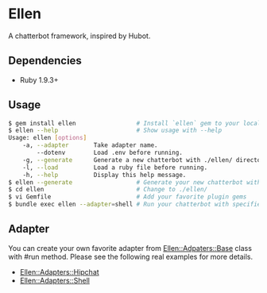 # Ellen
A chatterbot framework, inspired by Hubot.

## Dependencies
* Ruby 1.9.3+

## Usage
```sh
$ gem install ellen                 # Install `ellen` gem to your local machine
$ ellen --help                      # Show usage with --help
Usage: ellen [options]
    -a, --adapter       Take adapter name.
        --dotenv        Load .env before running.
    -g, --generate      Generate a new chatterbot with ./ellen/ directory if specified.
    -l, --load          Load a ruby file before running.
    -h, --help          Display this help message.
$ ellen --generate                  # Generate your new chatterbot with ./ellen/ directory
$ cd ellen                          # Change to ./ellen/
$ vi Gemfile                        # Add your favorite plugin gems
$ bundle exec ellen --adapter=shell # Run your chatterbot with specified adapter
```

## Adapter
You can create your own favorite adapter from
[Ellen::Adpaters::Base](https://github.com/r7kamura/ellen/blob/master/lib/ellen/adapters/base.rb)
class with #run method. Please see the following real examples for more details.

* [Ellen::Adapters::Hipchat](https://github.com/r7kamura/ellen-hipchat/blob/master/lib/ellen/adapters/hipchat.rb)
* [Ellen::Adapters::Shell](https://github.com/r7kamura/ellen/blob/master/lib/ellen/adapters/shell.rb)
